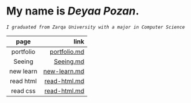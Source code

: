 # My name is ***Deyaa Pozan***.
*`I graduated from Zarqa University with a major in Computer Science`*





|**page**  |**link**|
|  :----:  | ---:   |
| portfolio|  [portfolio.md](portfolio)   |
| Seeing   |  [Seeing.md](Seeing-Your-Remote)     |
| new learn     | [new-learn.md](new-learn)    |
| read html    | [read-html.md](read-html)    |
| read css    | [read-html.md](read-css)    |

